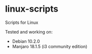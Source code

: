 # linux-scripts
Scripts for Linux

Tested and working on:
+ Debian 10.2.0
+ Manjaro 18.1.5 (i3 community edition)
